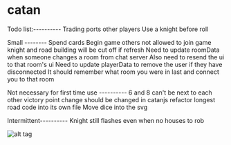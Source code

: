catan
=====

Todo list:----------
Trading
    ports
    other players
Use a knight before roll

Small --------
Spend cards
Begin game
    others not allowed to join game
knight and road building will be cut off if refresh
Need to update roomData when someone changes a room from chat server
    Also need to resend the ui to that room's ui
    Need to update playerData to remove the user if they have disconnected
It should remember what room you were in last and connect you to that room

Not necessary for first time use ----------
6 and 8 can't be next to each other
victory point change should be changed in catanjs
refactor longest road code into its own file
Move dice into the svg

Intermittent----------
Knight still flashes even when no houses to rob

![alt tag](https://imgur.com/WoTQ2Mm)
